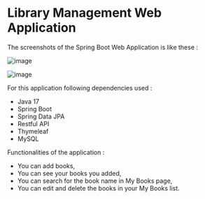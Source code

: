 # Library Management Web Application

The screenshots of the Spring Boot Web Application is like these :

![image](https://user-images.githubusercontent.com/42489236/236016826-869126b0-a168-4b24-badb-bd3677e5cbff.png)

![image](https://user-images.githubusercontent.com/42489236/236020759-fbca383a-2f18-43e2-9e83-41193a07caec.png)


For this application following dependencies used : 
- Java 17
- Spring Boot
- Spring Data JPA
- Restful API
- Thymeleaf
- MySQL


Functionalities of the application : 
- You can add books,
- You can see your books you added,
- You can search for the book name in My Books page,
- You can edit and delete the books in your My Books list.
